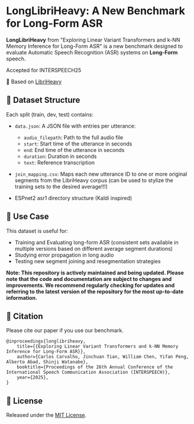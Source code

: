 # LongLibriHeavy: A New Benchmark for Long-Form ASR

**LongLibriHeavy** from "Exploring Linear Variant Transformers and k-NN Memory Inference for Long-Form ASR" is a new benchmark designed to evaluate Automatic Speech Recognition (ASR) systems on **Long-Form** speech.

Accepted for INTERSPEECH25

🔗 Based on [LibriHeavy](https://github.com/k2-fsa/libriheavy)

## 📂 Dataset Structure

Each split (train, dev, test) contains:

- `data.json`: A JSON file with entries per utterance:
  - `audio_filepath`: Path to the full audio file
  - `start`: Start time of the utterance in seconds
  - `end`: End time of the utterance in seconds
  - `duration`: Duration in seconds
  - `text`: Reference transcription

- `join_mapping.csv`: Maps each new utterance ID to one or more original segments from the LibriHeavy corpus (can be used to stylize the training sets to the desired average!!!)
- ESPnet2 asr1 directory structure (Kaldi inspired)

## 🧪 Use Case

This dataset is useful for:

- Training and Evaluating long-form ASR (consistent sets available in multiple versions based on different average segment durations)
- Studying error propagation in long audio
- Testing new segment joining and resegmentation strategies

**Note: This repository is actively maintained and being updated. Please note that the code and documentation are subject to changes and improvements. We recommend regularly checking for updates and referring to the latest version of the repository for the most up-to-date information.**

## 📎 Citation

Please cite our paper if you use our benchmark. 

```
@inproceedings{longlibriheavy,
    title={{Exploring Linear Variant Transformers and k-NN Memory Inference for Long-Form ASR}},
    author={Carlos Carvalho, Jinchuan Tian, William Chen, Yifan Peng, Alberto Abad, Shinji Watanabe},
    booktitle={Proceedings of the 26th Annual Conference of the International Speech Communication Association (INTERSPEECH)},
    year={2025},
}
```

## 📄 License

Released under the [MIT License](LICENSE).
